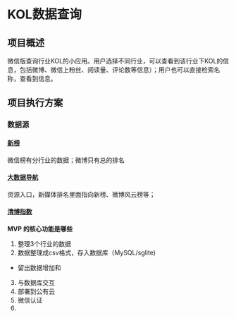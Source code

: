 # KOL数据查询


## 项目概述
微信版查询行业KOL的小应用。用户选择不同行业，可以查看到该行业下KOL的信息，包括微博、微信上粉丝、阅读量、评论数等信息）；用户也可以直接检索名称，查看到信息。

## 项目执行方案

### 数据源
#### [新榜](http://www.newrank.cn/)

微信榜有分行业的数据；微博只有总的排名

#### [大数据导航](http://hao.199it.com/)
资源入口，新媒体排名里面指向新榜、微博风云榜等；

#### [清博指数](http://www.gsdata.cn/)





**MVP 的核心功能是哪些**

1. 整理3个行业的数据
2. 数据整理成csv格式，存入数据库（MySQL/sglite)
  - 留出数据增加和
3. 与数据库交互
4. 部署到公有云
5. 微信认证
6.
